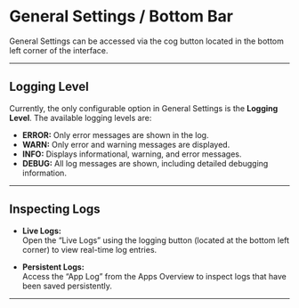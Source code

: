# General Settings / Bottom Bar

General Settings can be accessed via the cog button located in the bottom left corner of the interface.

---

## Logging Level

Currently, the only configurable option in General Settings is the **Logging Level**. The available logging levels are:

- **ERROR:** Only error messages are shown in the log.
- **WARN:** Only error and warning messages are displayed.
- **INFO:** Displays informational, warning, and error messages.
- **DEBUG:** All log messages are shown, including detailed debugging information.

---

## Inspecting Logs

- **Live Logs:**  
  Open the “Live Logs” using the logging button (located at the bottom left corner) to view real-time log entries.

- **Persistent Logs:**  
  Access the “App Log” from the Apps Overview to inspect logs that have been saved persistently.

---
